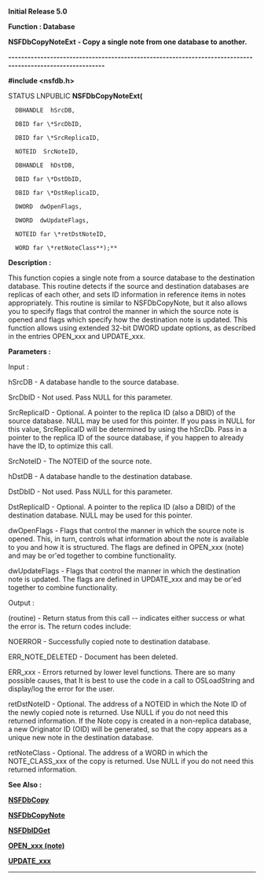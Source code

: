 




<!--
 /\* Font Definitions \*/
 @font-face
 {font-family:Helv;
 panose-1:2 11 6 4 2 2 2 3 2 4;}
@font-face
 {font-family:"Cambria Math";
 panose-1:2 4 5 3 5 4 6 3 2 4;}
 /\* Style Definitions \*/
 p.MsoNormal, li.MsoNormal, div.MsoNormal
 {margin-top:0cm;
 margin-right:0cm;
 margin-bottom:8.0pt;
 margin-left:0cm;
 line-height:107%;
 font-size:11.0pt;
 font-family:"Calibri",sans-serif;}
.MsoChpDefault
 {font-size:11.0pt;}
.MsoPapDefault
 {margin-bottom:8.0pt;
 line-height:107%;}
 /\* Page Definitions \*/
 @page WordSection1
 {size:612.0pt 792.0pt;
 margin:72.0pt 72.0pt 72.0pt 72.0pt;}
div.WordSection1
 {page:WordSection1;}
-->




**Initial Release 5.0**



**Function : Database**



**NSFDbCopyNoteExt** **- Copy a
single note from one database to another.**


**----------------------------------------------------------------------------------------------------------**



**#include <nsfdb.h>**



STATUS
LNPUBLIC **NSFDbCopyNoteExt(**  

      DBHANDLE  hSrcDB,  

      DBID far \*SrcDbID,  

      DBID far \*SrcReplicaID,  

      NOTEID  SrcNoteID,  

      DBHANDLE  hDstDB,  

      DBID far \*DstDbID,  

      DBID far \*DstReplicaID,  

      DWORD  dwOpenFlags,  

      DWORD  dwUpdateFlags,  

      NOTEID far \*retDstNoteID,  

      WORD far \*retNoteClass**);**



**Description :**



This
function copies a single note from a source database to the destination
database.  This routine detects if the source and destination databases are
replicas of each other, and sets ID information in reference items in notes
appropriately.  This routine is similar to NSFDbCopyNote, but it also allows
you to specify flags that control the manner in which the source note is opened
and flags which specify how the destination note is updated. This function
allows using extended 32-bit DWORD update options, as described in the entries
OPEN\_xxx and UPDATE\_xxx.


 


**Parameters :**



Input :  

hSrcDB  -  A database handle to the source database.  

  

SrcDbID  -  Not used.  Pass NULL for this parameter.  

  

SrcReplicaID  -  Optional.  A pointer to the replica ID (also a DBID) of the
source database.  NULL may be used for this pointer.  If you pass in NULL for
this value, SrcReplicaID will be determined by using the hSrcDb.  Pass in a
pointer to the replica ID of the source database, if you happen to already have
the ID, to optimize this call.  

  

SrcNoteID  -  The NOTEID of the source note.  

  

hDstDB  -  A database handle to the destination database.  

  

DstDbID  -  Not used.  Pass NULL for this parameter.  

  

DstReplicaID  -  Optional.  A pointer to the replica ID (also a DBID) of the
destination database.  NULL may be used for this pointer.  

  

dwOpenFlags  -  Flags that control the manner in which the source note is
opened. This, in turn, controls what information about the note is available to
you and how it is structured. The flags are defined in OPEN\_xxx (note) and may
be or'ed together to combine functionality.  

  

dwUpdateFlags  -  Flags that control the manner in which the destination note
is updated. The flags are defined in UPDATE\_xxx and may be or'ed together to
combine functionality.  

  




Output :  

(routine)  -  Return status from this call -- indicates either success or what
the error is. The return codes include:  

  

NOERROR - Successfully copied note to destination database.  

ERR\_NOTE\_DELETED - Document has been deleted.  

ERR\_xxx - Errors returned by lower level functions.  There are so many possible
causes, that It is best to use the code in a call to OSLoadString and
display/log the error for the user.  

  

  

retDstNoteID  -  Optional.  The address of a NOTEID in which the Note ID of the
newly copied note is returned.  Use NULL if you do not need this returned
information.  If the Note copy is created in a non-replica database, a new
Originator ID (OID) will be generated, so that the copy appears as a unique new
note in the destination database.  

  

retNoteClass  -  Optional.  The address of a WORD in which the NOTE\_CLASS\_xxx of
the copy is returned.  Use NULL if you do not need this returned information.  

  




 **See Also :**


**[NSFDbCopy](NSFDbCopy.md)**


**[NSFDbCopyNote](NSFDbCopyNote.md)**


**[NSFDbIDGet](NSFDbIDGet.md)**


**[OPEN\_xxx (note)](notes:///8525872100478C66/61FD4E9848264AD28525620B006BA8BD/85255D56004D3F6385255B660055DC1F)**


**[UPDATE\_xxx](notes:///8525872100478C66/61FD4E9848264AD28525620B006BA8BD/85255D56004D3F6385255B4A0056976E)**



----------------------------------------------------------------------------------------------------------


 





